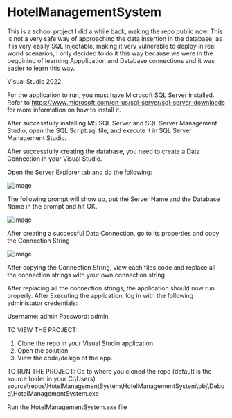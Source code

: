 # HotelManagementSystem

This is a school project I did a while back, making the repo public now. This is not a very safe way of approaching the data insertion in the database, as it is very easily SQL Injectable, making it very vulnerable to deploy in real world scenarios, I only decided to do it this way because we were in the beggining of learning Appplication and Database connections and it was easier to learn this way.

Visual Studio 2022.

For the application to run, you must have Microsoft SQL Server installed.
Refer to https://www.microsoft.com/en-us/sql-server/sql-server-downloads for more information on how to install it.

After successfully installing MS SQL Server and SQL Server Management Studio, open the SQL Script.sql file, and execute it in SQL Server Management Studio.

After successfully creating the database, you need to create a Data Connection in your Visual Studio.

Open the Server Explorer tab and do the following:

![image](https://user-images.githubusercontent.com/59257091/156922223-2862d755-e7be-49ce-a424-bfa2c5c87e4c.png)

The following prompt will show up, put the Server Name and the Database Name in the prompt and hit OK.

![image](https://user-images.githubusercontent.com/59257091/156922328-4019d9e1-4c7e-40c6-85aa-8dea3f34473d.png)

After creating a successful Data Connection, go to its properties and copy the Connection String

![image](https://user-images.githubusercontent.com/59257091/156922384-1517db1f-227f-47e8-ab3e-e520a6205859.png)

After copying the Connection String, view each files code and replace all the connection strings with your own connection string.

After replacing all the connection strings, the application should now run properly. After Executing the application, log in with the following administator credentials:

Username: admin
Password: admin

TO VIEW THE PROJECT:
1. Clone the repo in your Visual Studio application.
2. Open the solution
3. View the code/design of the app.

TO RUN THE PROJECT:
Go to where you cloned the repo (default is the source folder in your C:\Users\)
source\repos\HotelManagementSystem\HotelManagementSystem\obj\Debug\HotelManagementSystem.exe

Run the HotelManagementSystem.exe file
